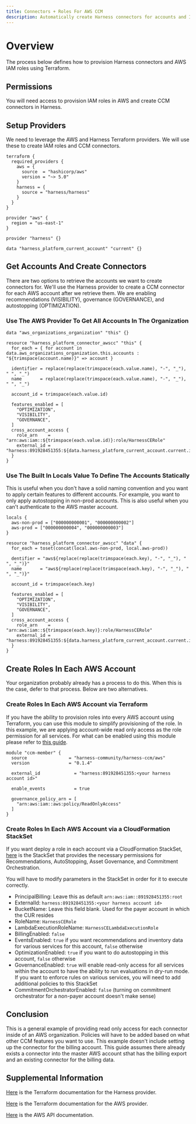 ```yaml
---
title: Connectors + Roles For AWS CCM
description: Automatically create Harness connectors for accounts and IAM roles in each AWS account
---
```


# Overview

The process below defines how to provision Harness connectors and AWS IAM roles using Terraform. 

## Permissions

You will need access to provision IAM roles in AWS and create CCM connectors in Harness.

## Setup Providers

We need to leverage the AWS and Harness Terraform providers. We will use these to create IAM roles and CCM connectors.

```
terraform {
  required_providers {
    aws = {
      source  = "hashicorp/aws"
      version = "~> 5.0"
    }
    harness = {
      source = "harness/harness"
    }
  }
}

provider "aws" {
  region = "us-east-1"
}

provider "harness" {}

data "harness_platform_current_account" "current" {}
```

## Get Accounts And Create Connectors

There are two options to retrieve the accounts we want to create connectors for.  We'll use the Harness provider to create a CCM connector for each AWS account after we retrieve them. We are enabling recommendations (VISIBILITY), governance (GOVERNANCE), and autostopping (OPTIMIZATION).

### Use The AWS Provider To Get All Accounts In The Organization

```
data "aws_organizations_organization" "this" {}

resource "harness_platform_connector_awscc" "this" {
  for_each = { for account in data.aws_organizations_organization.this.accounts : "${trimspace(account.name)}" => account }

  identifier = replace(replace(trimspace(each.value.name), "-", "_"), " ", "_")
  name       = replace(replace(trimspace(each.value.name), "-", "_"), " ", "_")

  account_id = trimspace(each.value.id)

  features_enabled = [
    "OPTIMIZATION",
    "VISIBILITY",
    "GOVERNANCE",
  ]
  cross_account_access {
    role_arn    = "arn:aws:iam::${trimspace(each.value.id)}:role/HarnessCERole"
    external_id = "harness:891928451355:${data.harness_platform_current_account.current.id}"
  }
}
```

### Use The Built In Locals Value To Define The Accounts Statically
This is useful when you don't have a solid naming convention and you want to apply certain features to different accounts.  For example, you want to only apply autostopping in non-prod accounts.  This is also useful when you can't authenticate to the AWS master account.

```
locals {
  aws-non-prod = ["000000000001", "000000000002"]
  aws-prod = ["000000000004", "000000000003"]
}

resource "harness_platform_connector_awscc" "data" {
  for_each = toset(concat(local.aws-non-prod, local.aws-prod))

  dentifier = "aws${replace(replace(trimspace(each.key), "-", "_"), " ", "_")}"
  name       = "aws${replace(replace(trimspace(each.key), "-", "_"), " ", "_")}"

  account_id = trimspace(each.key)

  features_enabled = [
    "OPTIMIZATION",
    "VISIBILITY",
    "GOVERNANCE",
  ]
  cross_account_access {
    role_arn    = "arn:aws:iam::${trimspace(each.key)}:role/HarnessCERole"
    external_id = "harness:891928451355:${data.harness_platform_current_account.current.id}"
  }
}
```

## Create Roles In Each AWS Account
Your organization probably already has a process to do this.  When this is the case, defer to that process.  Below are two alternatives.

### Create Roles In Each AWS Account via Terraform

If you have the ability to provision roles into every AWS account using Terraform, you can use this module to simplify provisioning of the role.  In this example, we are applying account-wide read only access as the role permission for all services. For what can be enabled using this module please refer to [this guide](https://github.com/harness-community/terraform-aws-harness-ccm).

```
module "ccm-member" {
  source                = "harness-community/harness-ccm/aws"
  version               = "0.1.4"
  
  external_id             = "harness:891928451355:<your harness account id>"

  enable_events           = true

  governance_policy_arn = [
    "arn:aws:iam::aws:policy/ReadOnlyAccess"
  ]
}
```

### Create Roles In Each AWS Account via a CloudFormation StackSet

If you want deploy a role in each account via a CloudFormation StackSet, [here](https://continuous-efficiency-prod.s3.us-east-2.amazonaws.com/setup/ngv1/HarnessAWSTemplate.yaml) is the StackSet that provides the necessary permissions for Recommendations, AutoStopping, Asset Governance, and Commitment Orchestration.

You will have to modify parameters in the StackSet in order for it to execute correctly.

- PrincipalBilling: Leave this as default `arn:aws:iam::891928451355:root`
- ExternalId: `harness:891928451355:<your harness account id>`
- BucketName: Leave this field blank.  Used for the payer account in which the CUR resides
- RoleName: `HarnessCERole`
- LambdaExecutionRoleName: `HarnessCELambdaExecutionRole`
- BillingEnabled: `false`
- EventsEnabled: `true` if you want recommendations and inventory data for various services for this account, `false` otherwise
- OptimizationEnabled: `true` if you want to do autostopping in this account, `false` otherwise
- GovernanceEnabled: `true` will enable read-only access for all services within the account to have the ability to run evaluations in dry-run mode.  If you want to enforce rules on various services, you will need to add additional policies to this StackSet
- CommitmentOrchestratorEnabled: `false` (turning on commitment orchestrator for a non-payer account doesn't make sense)

## Conclusion

This is a general example of providing read only access for each connector inside of an AWS organization. Policies will have to be added based on what other CCM features you want to use. This example doesn't include setting up the connector for the billing account. This guide assumes there already exists a connector into the master AWS account sthat has the billing export and an existing connector for the billing data.

## Supplemental Information

[Here](https://registry.terraform.io/providers/harness/harness/latest/docs) is the Terraform documentation for the Harness provider.

[Here](https://registry.terraform.io/providers/hashicorp/aws/latest/docs) is the Terraform documentation for the AWS provider.

[Here](https://docs.aws.amazon.com/) is the AWS API documentation.